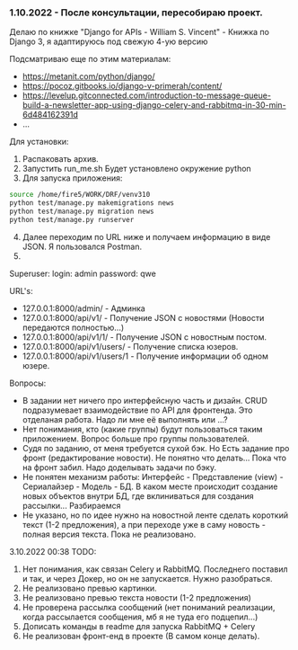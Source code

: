 ### 1.10.2022 - После консультации, пересобираю проект.
Делаю по книжке "Django for APIs - William S. Vincent" - Книжка по Django 3, я адаптируюсь под свежую 4-ую версию

Подсматриваю еще по этим материалам:
 - https://metanit.com/python/django/
 - https://pocoz.gitbooks.io/django-v-primerah/content/
 - https://levelup.gitconnected.com/introduction-to-message-queue-build-a-newsletter-app-using-django-celery-and-rabbitmq-in-30-min-6d484162391d
 - ...

Для установки:
1. Распаковать архив.
2. Запустить run_me.sh
   Будет установлено окружение python
3. Для запуска приложения: 
``` bash
source /home/fire5/WORK/DRF/venv310
python test/manage.py makemigrations news
python test/manage.py migration news
python test/manage.py runserver
```

4. Далее переходим по URL ниже и получаем информацию в виде JSON. Я пользовался Postman.
5. 

Superuser:
 login: admin
 password: qwe

URL's:
 - 127.0.0.1:8000/admin/ - Админка
 - 127.0.0.1:8000/api/v1/ - Получение JSON с новостями (Новости передаются полностью...)
 - 127.0.0.1:8000/api/v1/1/ - Получение JSON с новостным постом.
 - 127.0.0.1:8000/api/v1/users/ - Получение списка юзеров.
 - 127.0.0.1:8000/api/v1/users/1 - Получение информации об одном юзере.
 <!-- - 127.0.0.1:8000/api/v1/
 - 127.0.0.1:8000/
 - 127.0.0.1:8000/
 - 127.0.0.1:8000/
 - 127.0.0.1:8000/ -->


Вопросы:
 - В задании нет ничего про интерфейсную часть и дизайн. CRUD подразумевает взаимодействие по API для фронтенда. Это отделаная работа. Надо ли мне её выполнять или ...?
 - Нет понимания, кто (какие группы) будут пользоваться таким приложением. Вопрос больше про группы пользователей.
 - Судя по заданию, от меня требуется сухой бэк. Но Есть задание про фронт (редактирование новости). Не понятно что делать... Пока что на фронт забил. Надо доделывать задачи по бэку.
 - Не понятен механизм работы: Интерфейс - Представление (view) - Сериалайзер - Модель - БД. В каком месте происходит создание новых объектов внутри БД, где вклиниваться для создания рассылки... Разбираемся
 - Не указано, но по идее нужно на новостной ленте сделать короткий текст (1-2 предложения), а при переходе уже в саму новость - полная версия текста. Пока не реализовано.

3.10.2022 00:38
TODO: 
1. Нет понимания, как связан Celery и RabbitMQ. Последнего поставил и так, и через Докер, но он не запускается. Нужно разобраться.
2. Не реализовано превью картинки.
3. Не реализовано превью текста новости (1-2 предложения)
4. Не проверена рассылка сообщений (нет пониманий реализации, когда рассылается сообщения, мб я не туда его подцепил...)
5. Дописать команды в readme для запуска RabbitMQ + Celery
4. Не реализован фронт-енд в проекте (В самом конце делать).


